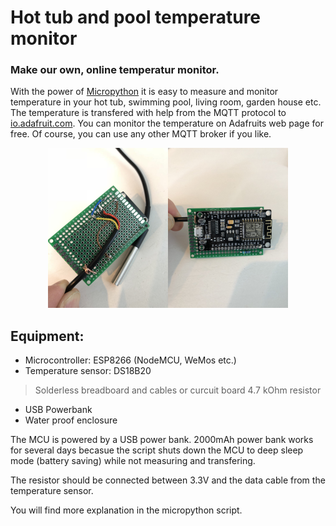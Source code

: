 # Hot tub and pool temperature monitor

### Make our own, online temperatur monitor. 

With the power of [Micropython](http://micropython.org/) it is easy to measure and monitor temperature in your hot tub, swimming pool, living room, garden house etc. The temperature is transfered with help from the MQTT protocol to [io.adafruit.com](https://io.adafruit.com). You can monitor the temperature on Adafruits web page for free. Of course, you can use any other MQTT broker if you like.

<p align="center">
<img src="https://raw.githubusercontent.com/roarnyg/hot-tub-and-pool-temperature-monitor/master/Circuit%20board.jpg" height="256" title="Circuit board with ESP8266 and resistor"><img src="https://raw.githubusercontent.com/roarnyg/hot-tub-and-pool-temperature-monitor/master/Circuit%20board2.jpg" height="256" title="Circuit board soldered">
</p>

## Equipment:
- Microcontroller: ESP8266 (NodeMCU, WeMos etc.)
- Temperature sensor: DS18B20
> Solderless breadboard and cables or curcuit board
> 4.7 kOhm resistor 
* USB Powerbank
* Water proof enclosure

The MCU is powered by a USB power bank. 2000mAh power bank works for several days becasue the script shuts down the MCU to deep sleep mode (battery saving) while not measuring and transfering.

The resistor should be connected between 3.3V and the data cable from the temperature sensor. 

You will find more explanation in the micropython script. 

